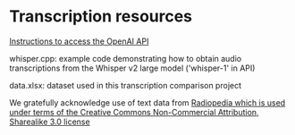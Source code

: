 # Transcription resources

[Instructions to access the OpenAI API](https://platform.openai.com/docs/api-reference/introduction)

whisper.cpp: example code demonstrating how to obtain audio transcriptions from the Whisper v2 large model ('whisper-1' in API)

data.xlsx: dataset used in this transcription comparison project

We gratefully acknowledge use of text data from [Radiopedia which is used under terms of the Creative Commons Non-Commercial Attribution, Sharealike 3.0 license](https://radiopaedia.org/licence?lang=us)
